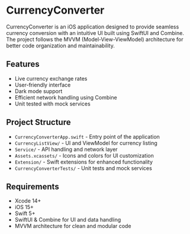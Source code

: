 # CurrencyConverter

CurrencyConverter is an iOS application designed to provide seamless currency conversion with an intuitive UI built using SwiftUI and Combine. The project follows the MVVM (Model-View-ViewModel) architecture for better code organization and maintainability.

## Features
- Live currency exchange rates
- User-friendly interface
- Dark mode support
- Efficient network handling using Combine
- Unit tested with mock services

## Project Structure
- `CurrencyConverterApp.swift` - Entry point of the application
- `CurrencyListView/` - UI and ViewModel for currency listing
- `Service/` - API handling and network layer
- `Assets.xcassets/` - Icons and colors for UI customization
- `Extension/` - Swift extensions for enhanced functionality
- `CurrencyConverterTests/` - Unit tests and mock services

## Requirements
- Xcode 14+
- iOS 15+
- Swift 5+
- SwiftUI & Combine for UI and data handling
- MVVM architecture for clean and modular code
